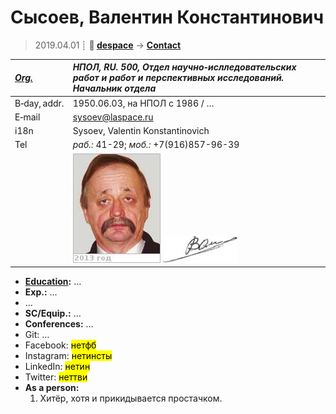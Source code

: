 # Сысоев, Валентин Константинович
> 2019.04.01 ┊ **🚀 [despace](index.md)** → **[Contact](contact.md)**

|*[Org.](contact.md)*|*НПОЛ, RU. 500, Отдел научно‑ислледовательских работ и работ и перспективных исследований. Начальник отдела*|
|:--|:--|
|B‑day, addr.| 1950.06.03, на НПОЛ с 1986 / … |
|E‑mail| <sysoev@laspace.ru> |
|i18n| Sysoev, Valentin Konstantinovich |
|Tel| *раб.:* 41-29; *моб.:* +7(916)857-96-39 |
|| [![](f/contact/s/sysoev_001_photo_thumb.jpg)](f/contact/s/sysoev_001_photo.jpg) [![](f/contact/s/sysoev_001_sign_thumb.jpg)](f/contact/s/sysoev_001_sign.png) |

   - **[Education](edu.md):** …
   - **Exp.:** …
   - …
   - **SC/Equip.:** …
   - **Conferences:** …
   - Git: …
   - Facebook: <mark>нетфб</mark>
   - Instagram: <mark>нетинсты</mark>
   - LinkedIn: <mark>нетин</mark>
   - Twitter: <mark>неттви</mark>
   - **As a person:**
      1. Хитёр, хотя и прикидывается простачком.
